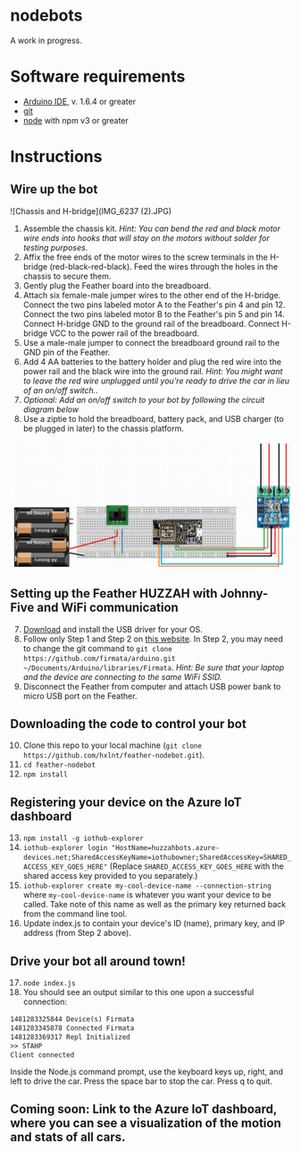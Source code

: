 # nodebots

A work in progress.

# Software requirements
 - [Arduino IDE](https://www.arduino.cc/en/Main/Software), v. 1.6.4 or greater
 - [git](https://git-scm.com/)
 - [node](https://nodejs.org/en/) with npm v3 or greater

# Instructions

## Wire up the bot

![Chassis and H-bridge](IMG_6237 (2).JPG)

1. Assemble the chassis kit. *Hint: You can bend the red and black motor wire ends into hooks that will stay on the motors without solder for testing purposes.*
2. Affix the free ends of the motor wires to the screw terminals in the H-bridge (red-black-red-black). Feed the wires through the holes in the chassis to secure them.
3. Gently plug the Feather board into the breadboard.
4. Attach six female-male jumper wires to the other end of the H-bridge. Connect the two pins labeled motor A to the Feather's pin 4 and pin 12. Connect the two pins labeled motor B to the Feather's pin 5 and pin 14. Connect H-bridge GND to the ground rail of the breadboard. Connect H-bridge VCC to the power rail of the breadboard. 
5. Use a male-male jumper to connect the breadboard ground rail to the GND pin of the Feather.
6. Add 4 AA batteries to the battery holder and plug the red wire into the power rail and the black wire into the ground rail. *Hint: You might want to leave the red wire unplugged until you're ready to drive the car in lieu of an on/off switch..*
7. *Optional: Add an on/off switch to your bot by following the circuit diagram below*
8. Use a ziptie to hold the breadboard, battery pack, and USB charger (to be plugged in later) to the chassis platform.

![CircuitDiagram](featherbotDiagram.png)

## Setting up the Feather HUZZAH with Johnny-Five and WiFi communication
 7. [Download](https://www.silabs.com/products/mcu/Pages/USBtoUARTBridgeVCPDrivers.aspx) and install the USB driver for your OS.
 8. Follow only Step 1 and Step 2 on [this website](http://www.samjulien.com/johnny-feather/). In Step 2, you may need to change the git command to ``git clone https://github.com/firmata/arduino.git ~/Documents/Arduino/libraries/Firmata``. *Hint: Be sure that your laptop and the device are connecting to the same WiFi SSID.*
 9. Disconnect the Feather from computer and attach USB power bank to micro USB port on the Feather.
 
## Downloading the code to control your bot
 10. Clone this repo to your local machine (``git clone https://github.com/hxlnt/feather-nodebot.git``).
 11. ``cd feather-nodebot``
 12. ``npm install``
 
## Registering your device on the Azure IoT dashboard 
 13. ``npm install -g iothub-explorer``
 14. ``iothub-explorer login "HostName=huzzahbots.azure-devices.net;SharedAccessKeyName=iothubowner;SharedAccessKey=SHARED_ACCESS_KEY_GOES_HERE"`` (Replace ``SHARED_ACCESS_KEY_GOES_HERE`` with the shared access key provided to you separately.)
 15. ``iothub-explorer create my-cool-device-name --connection-string`` where ``my-cool-device-name`` is whatever you want your device to be called. Take note of this name as well as the primary key returned back from the command line tool.
 16. Update index.js to contain your device's ID (name), primary key, and IP address (from Step 2 above).
 
## Drive your bot all around town!
 17. ``node index.js``
 18. You should see an output similar to this one upon a successful connection:
```
1481283325844 Device(s) Firmata
1481283345878 Connected Firmata
1481283369317 Repl Initialized
>> STAHP
Client connected
```
Inside the Node.js command prompt, use the keyboard keys up, right, and left to drive the car. Press the space bar to stop the car. Press q to quit.

## Coming soon: Link to the Azure IoT dashboard, where you can see a visualization of the motion and stats of all cars.
